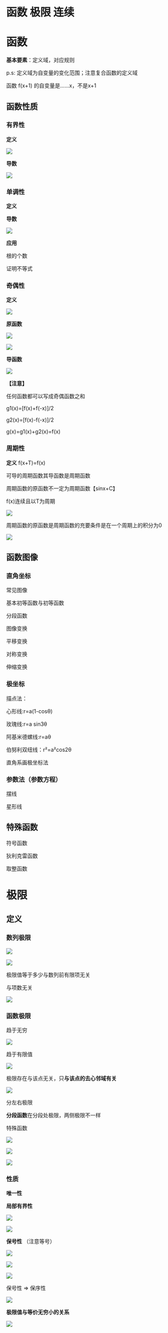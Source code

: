 # 函数 极限 连续

# 函数

**基本要素**：定义域，对应规则

p.s: 定义域为自变量的变化范围；注意复合函数的定义域

函数 f(x+1) 的自变量是......x，不是x+1

## 函数性质

### 有界性

**定义**

![](https://api2.mubu.com/v3/document_image/5345787e-da48-4674-9373-34299fdfb491-9080260.jpg)

**导数**

![](https://api2.mubu.com/v3/document_image/9cbcd3c8-05a6-4fdd-b867-6875f119ad19-9080260.jpg)

### 单调性

**定义**

**导数**

![](https://api2.mubu.com/v3/document_image/6fc337d9-6daa-46f1-b7ca-030147c4de4c-9080260.jpg)

**应用**

根的个数

证明不等式

### 奇偶性

**定义**

![](https://api2.mubu.com/v3/document_image/ca7c8d90-be8f-445f-b6a6-10d08e995ef9-9080260.jpg)

**原函数**

![](assets/函数%20极限%20连续.assets/2022-08-05-21-42-39-SmartSelect_20220805-214222_Xodo%20Docs.jpg)

![](https://api2.mubu.com/v3/document_image/c86d4666-fcc6-4639-984a-46941e287d8f-9080260.jpg)

**导函数**

![](assets/函数%20极限%20连续.assets/2022-08-05-21-43-45-SmartSelect_20220805-214325_Xodo%20Docs.jpg)

**【注意】**

任何函数都可以写成奇偶函数之和

g1(x)=[f(x)+f(-x)]/2

g2(x)=[f(x)-f(-x)]/2

g(x)=g1(x)+g2(x)=f(x)

### 周期性

**定义** f(x+T)=f(x)

可导的周期函数其导函数是周期函数

周期函数的原函数不一定为周期函数【sinx+C】



f(x)连续且以T为周期

![](https://api2.mubu.com/v3/document_image/b0864964-0756-4f0e-addd-9e5bfe32f5ea-9080260.jpg)

周期函数的原函数是周期函数的充要条件是在一个周期上的积分为0

![](https://api2.mubu.com/v3/document_image/85D63A38DB6D40341602148904.jpg)

## 函数图像

### 直角坐标

常见图像

基本初等函数与初等函数

分段函数

图像变换

平移变换

对称变换

伸缩变换

### 极坐标

描点法：

心形线:r=a(1-cosθ)

玫瑰线:r=a sin3θ 

阿基米德螺线:r=aθ

伯努利双纽线：r²=a²cos2θ

直角系画极坐标法

### 参数法（参数方程）

摆线

星形线

## 特殊函数

符号函数

狄利克雷函数

取整函数

# 极限

## 定义

### 数列极限

![](https://api2.mubu.com/v3/document_image/31fdc10c-f28e-4ac1-9171-35ef61ccc751-9080260.jpg)

![](assets/函数%20极限%20连续.assets/2022-08-05-21-54-26-SmartSelect_20220805-215408_Xodo%20Docs.jpg)

极限值等于多少与数列前有限项无关

与项数无关

![](https://api2.mubu.com/v3/document_image/5c4bfbb7-8d78-484f-b1cb-4b3a213b30ed-9080260.jpg)

### 函数极限

趋于无穷

![](https://api2.mubu.com/v3/document_image/04f60093-3567-4efc-94ad-9d619f93cc8b-9080260.jpg)

趋于有限值

![](https://api2.mubu.com/v3/document_image/31163fba-1778-42c5-b938-bb385148713b-9080260.jpg)

极限存在与该点无关，只**与该点的去心邻域有关**

![](https://api2.mubu.com/v3/document_image/4ccef3db-20b3-473e-92b0-a836bd1dd83c-9080260.jpg)

分左右极限

**分段函数**在分段处极限，两侧极限不一样

特殊函数

![](https://api2.mubu.com/v3/document_image/194776d0-32ca-4939-88e5-8ef8ad549dc5-9080260.jpg)

![](https://api2.mubu.com/v3/document_image/c4087ab1-23c6-44bd-80ab-689f382d2ed2-9080260.jpg)

![](https://api2.mubu.com/v3/document_image/e665d691-62e4-4e6e-8828-1e411d25c10e-9080260.jpg)

### 性质

**唯一性**

**局部有界性**

![](https://api2.mubu.com/v3/document_image/CC5E841DB49146F61624611161.jpg)

![](https://api2.mubu.com/v3/document_image/CA40750BDDDA48AB1602917279.jpg)

**保号性**  （注意等号）

![](https://api2.mubu.com/v3/document_image/8eba00ac-9614-45be-b9f0-f0a80b2f7729-9080260.jpg)

![](https://api2.mubu.com/v3/document_image/DBDC1742565A46CF1602890451.jpg)

![](assets/函数%20极限%20连续.assets/2022-08-05-22-05-58-SmartSelect_20220805-220544_Xodo%20Docs.jpg)

保号性 => 保序性

![](assets/函数%20极限%20连续.assets/2022-08-05-22-08-31-SmartSelect_20220805-220744_Xodo%20Docs.jpg)

**极限值与等价无穷小的关系**

![](https://api2.mubu.com/v3/document_image/264acace-123d-4ba6-8764-0964d0688a56-9080260.jpg)
